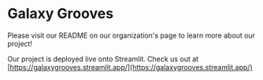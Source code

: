 # Galaxy Grooves
Please visit our README on our organization's page to learn more about our project!

Our project is deployed live onto Streamlit. Check us out at [https://galaxygrooves.streamlit.app/](https://galaxygrooves.streamlit.app/)